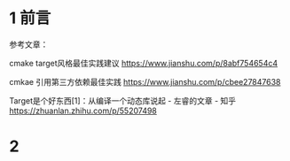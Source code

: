 # 1 前言

参考文章：

cmake target风格最佳实践建议   https://www.jianshu.com/p/8abf754654c4

cmkae 引用第三方依赖最佳实践  https://www.jianshu.com/p/cbee27847638

Target是个好东西[1]：从编译一个动态库说起 - 左睿的文章 - 知乎             https://zhuanlan.zhihu.com/p/55207498

# 2 
